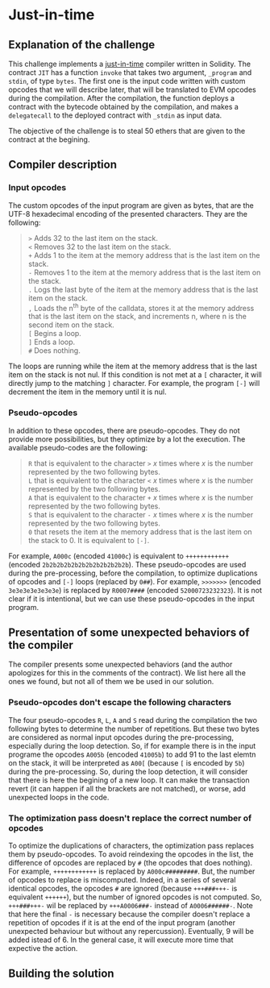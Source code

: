 # Just-in-time

## Explanation of the challenge

This challenge implements a [just-in-time](https://en.wikipedia.org/wiki/Just-in-time_compilation) compiler written in Solidity. The contract `JIT` has a function `invoke` that takes two argument, `_program` and `stdin`, of type `bytes`. The first one is the input code written with custom opcodes that we will describe later, that will be translated to EVM opcodes during the compilation. After the compilation, the function deploys a contract with the bytecode obtained by the compilation, and makes a `delegatecall` to the deployed contract with `_stdin` as input data.

The objective of the challenge is to steal 50 ethers that are given to the contract at the begining.

## Compiler description

### Input opcodes

The custom opcodes of the input program are given as bytes, that are the UTF-8 hexadecimal encoding of the presented characters. They are the following:
> `>` Adds 32 to the last item on the stack.  
> `<` Removes 32 to the last item on the stack.  
> `+` Adds 1 to the item at the memory address that is the last item on the stack.  
> `-` Removes 1 to the item at the memory address that is the last item on the stack.  
> `.` Logs the last byte of the item at the memory address that is the last item on the stack.  
> `,` Loads the n<sup>th</sup> byte of the calldata, stores it at the memory address that is the last item on the stack, and increments n, where n is the second item on the stack.  
> `[` Begins a loop.  
> `]` Ends a loop.  
> `#` Does nothing.  

The loops are running while the item at the memory address that is the last item on the stack is not nul. If this condition is not met at a `[` character, it will directly jump to the matching `]` character. For example, the program `[-]` will decrement the item in the memory until it is nul.

### Pseudo-opcodes

In addition to these opcodes, there are pseudo-opcodes. They do not provide more possibilities, but they optimize by a lot the execution. The available pseudo-codes are the following:
> `R` that is equivalent to the character `>` *x* times where *x* is the number represented by the two following bytes.  
> `L` that is equivalent to the character `<` *x* times where *x* is the number represented by the two following bytes.  
> `A` that is equivalent to the character `+` *x* times where *x* is the number represented by the two following bytes.  
> `S` that is equivalent to the character `-` *x* times where *x* is the number represented by the two following bytes.  
> `0` that resets the item at the memory address that is the last item on the stack to 0. It is equivalent to `[-]`.

For example, `A000c` (encoded `41000c`) is equivalent to `++++++++++++` (encoded `2b2b2b2b2b2b2b2b2b2b2b2b`). These pseudo-opcodes are used during the pre-processing, before the compilation, to optimize duplications of opcodes and `[-]` loops (replaced by `0##`). For example, `>>>>>>>` (encoded `3e3e3e3e3e3e3e`) is replaced by `R0007####` (encoded `52000723232323`). It is not clear if it is intentional, but we can use these pseudo-opcodes in the input program.

## Presentation of some unexpected behaviors of the compiler

The compiler presents some unexpected behaviors (and the author apologizes for this in the comments of the contract). We list here all the ones we found, but not all of them we be used in our solution.

### Pseudo-opcodes don't escape the following characters

The four pseudo-opcodes `R`, `L`, `A` and `S` read during the compilation the two following bytes to determine the number of repetitions. But these two bytes are considered as normal input opcodes during the pre-processing, especially during the loop detection. So, if for example there is in the input programe the opcodes `A005b` (encoded `41005b`) to add 91 to the last elemtn on the stack, it will be interpreted as `A00[` (because `[` is encoded by `5b`) during the pre-processing. So, during the loop detection, it will consider that there is here the begining of a new loop. It can make the transaction revert (it can happen if all the brackets are not matched), or worse, add unexpected loops in the code.

### The optimization pass doesn't replace the correct number of opcodes

To optimize the duplications of characters, the optimization pass replaces them by pseudo-opcodes. To avoid reindexing the opcodes in the list, the difference of opcodes are replaced by `#` (the opcodes that does nothing). For example, `++++++++++++` is replaced by `A000c#########`. But, the number of opcodes to replace is miscomputed. Indeed, in a series of several identical opcodes, the opcodes `#` are ignored (because `+++###+++-` is equivalent `++++++`), but the number of ignored opcodes is not computed. So, `+++###+++-` wil be replaced by `+++A0006###-` instead of `A0006######-`. Note that here the final `-` is necessary because the compiler doesn't replace a repetition of opcodes if it is at the end of the input program (another unexpected behaviour but without any repercussion). Eventually, 9 will be added istead of 6. In the general case, it will execute more time that expective the action.

## Building the solution
